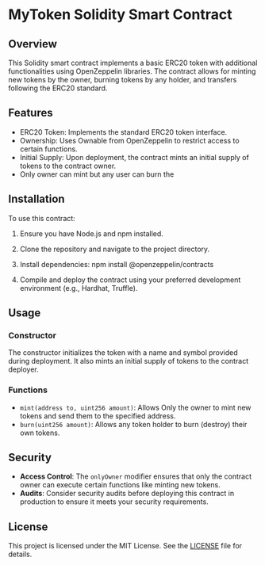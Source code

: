 # MyToken Solidity Smart Contract

## Overview

This Solidity smart contract implements a basic ERC20 token with additional functionalities using OpenZeppelin libraries. The contract allows for minting new tokens by the owner, burning tokens by any holder, and transfers following the ERC20 standard.

## Features

- ERC20 Token: Implements the standard ERC20 token interface.
- Ownership: Uses Ownable from OpenZeppelin to restrict access to certain functions.
- Initial Supply: Upon deployment, the contract mints an initial supply of tokens to the contract owner.
- Only owner can mint but any user can burn the

## Installation

To use this contract:

1. Ensure you have Node.js and npm installed.
2. Clone the repository and navigate to the project directory.
3. Install dependencies:
	npm install @openzeppelin/contracts

4. Compile and deploy the contract using your preferred development environment (e.g., Hardhat, Truffle).

## Usage

### Constructor

The constructor initializes the token with a name and symbol provided during deployment. It also mints an initial supply of tokens to the contract deployer.

### Functions

- `mint(address to, uint256 amount)`: Allows Only the owner to mint new tokens and send them to the specified address.
- `burn(uint256 amount)`: Allows any token holder to burn (destroy) their own tokens.

## Security

- **Access Control**: The `onlyOwner` modifier ensures that only the contract owner can execute certain functions like minting new tokens.
- **Audits**: Consider security audits before deploying this contract in production to ensure it meets your security requirements.

## License

This project is licensed under the MIT License. See the [LICENSE](./LICENSE) file for details.

